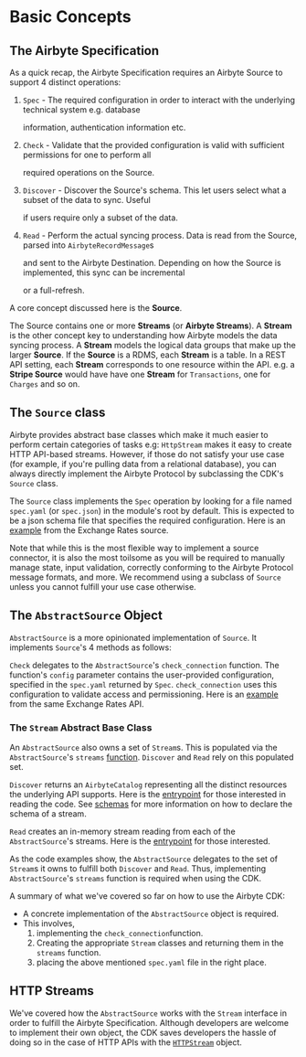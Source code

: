 # Basic Concepts

## The Airbyte Specification

As a quick recap, the Airbyte Specification requires an Airbyte Source to support 4 distinct operations:

1. `Spec` - The required configuration in order to interact with the underlying technical system e.g. database

   information, authentication information etc.

2. `Check` - Validate that the provided configuration is valid with sufficient permissions for one to perform all

   required operations on the Source.

3. `Discover` - Discover the Source's schema. This let users select what a subset of the data to sync. Useful

   if users require only a subset of the data.

4. `Read` - Perform the actual syncing process. Data is read from the Source, parsed into `AirbyteRecordMessage`s

   and sent to the Airbyte Destination. Depending on how the Source is implemented, this sync can be incremental

   or a full-refresh.

A core concept discussed here is the **Source**.

The Source contains one or more **Streams** \(or **Airbyte Streams**\). A **Stream** is the other concept key to understanding how Airbyte models the data syncing process. A **Stream** models the logical data groups that make up the larger **Source**. If the **Source** is a RDMS, each **Stream** is a table. In a REST API setting, each **Stream** corresponds to one resource within the API. e.g. a **Stripe Source** would have have one **Stream** for `Transactions`, one for `Charges` and so on.

## The `Source` class

Airbyte provides abstract base classes which make it much easier to perform certain categories of tasks e.g: `HttpStream` makes it easy to create HTTP API-based streams. However, if those do not satisfy your use case \(for example, if you're pulling data from a relational database\), you can always directly implement the Airbyte Protocol by subclassing the CDK's `Source` class.

The `Source` class implements the `Spec` operation by looking for a file named `spec.yaml` (or `spec.json`) in the module's root by default. This is expected to be a json schema file that specifies the required configuration. Here is an [example](https://github.com/airbytehq/airbyte/blob/main/airbyte-integrations/connectors/source-exchange-rates/source_exchange_rates/spec.yaml) from the Exchange Rates source.

Note that while this is the most flexible way to implement a source connector, it is also the most toilsome as you will be required to manually manage state, input validation, correctly conforming to the Airbyte Protocol message formats, and more. We recommend using a subclass of `Source` unless you cannot fulfill your use case otherwise.

## The `AbstractSource` Object

`AbstractSource` is a more opinionated implementation of `Source`. It implements `Source`'s 4 methods as follows:

`Check` delegates to the `AbstractSource`'s `check_connection` function. The function's `config` parameter contains the user-provided configuration, specified in the `spec.yaml` returned by `Spec`. `check_connection` uses this configuration to validate access and permissioning. Here is an [example](https://github.com/airbytehq/airbyte/blob/main/airbyte-integrations/connectors/source-exchange-rates/source_exchange_rates/source.py#L90) from the same Exchange Rates API.

### The `Stream` Abstract Base Class

An `AbstractSource` also owns a set of `Stream`s. This is populated via the `AbstractSource`'s `streams` [function](https://github.com/airbytehq/airbyte/blob/main/airbyte-cdk/python/airbyte_cdk/sources/abstract_source.py#L63). `Discover` and `Read` rely on this populated set.

`Discover` returns an `AirbyteCatalog` representing all the distinct resources the underlying API supports. Here is the [entrypoint](https://github.com/airbytehq/airbyte/blob/main/airbyte-cdk/python/airbyte_cdk/sources/abstract_source.py#L74) for those interested in reading the code. See [schemas](https://github.com/airbytehq/airbyte/tree/21116cad97f744f936e503f9af5a59ed3ac59c38/docs/contributing-to-airbyte/python/concepts/schemas.md) for more information on how to declare the schema of a stream.

`Read` creates an in-memory stream reading from each of the `AbstractSource`'s streams. Here is the [entrypoint](https://github.com/airbytehq/airbyte/blob/main/airbyte-cdk/python/airbyte_cdk/sources/abstract_source.py#L90) for those interested.

As the code examples show, the `AbstractSource` delegates to the set of `Stream`s it owns to fulfill both `Discover` and `Read`. Thus, implementing `AbstractSource`'s `streams` function is required when using the CDK.

A summary of what we've covered so far on how to use the Airbyte CDK:

- A concrete implementation of the `AbstractSource` object is required.
- This involves,
  1. implementing the `check_connection`function.
  2. Creating the appropriate `Stream` classes and returning them in the `streams` function.
  3. placing the above mentioned `spec.yaml` file in the right place.

## HTTP Streams

We've covered how the `AbstractSource` works with the `Stream` interface in order to fulfill the Airbyte Specification. Although developers are welcome to implement their own object, the CDK saves developers the hassle of doing so in the case of HTTP APIs with the [`HTTPStream`](http-streams.md) object.
